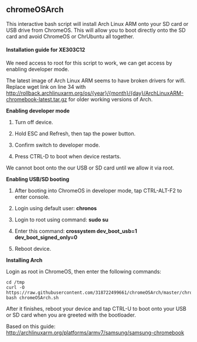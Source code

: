 <h2>chromeOSArch</h2>
This interactive bash script will install Arch Linux ARM onto your SD card or USB drive from ChromeOS. This will allow you to boot directly onto the SD card and avoid ChromeOS or ChrUbuntu all together.

<h4>Installation guide for XE303C12</h4>
We need access to root for this script to work, we can get access by enabling developer mode.

The latest image of Arch Linux ARM seems to have broken drivers for wifi. Replace wget link on line 34 with http://rollback.archlinuxarm.org/os/{year}/{month}/{day}/ArchLinuxARM-chromebook-latest.tar.gz for older working versions of Arch.

<b>Enabling developer mode</b>

1. Turn off device.

2. Hold ESC and Refresh, then tap the power button.

3. Confirm switch to developer mode.

4. Press CTRL-D to boot when device restarts.

We cannot boot onto the our USB or SD card until we allow it via root.

<b>Enabling USB/SD booting</b>

1. After booting into ChromeOS in developer mode, tap CTRL-ALT-F2 to enter console.

2. Login using default user: <b>chronos</b>

3. Login to root using command: <b>sudo su</b>

4. Enter this command: <b>crossystem dev_boot_usb=1 dev_boot_signed_only=0</b>

5. Reboot device.

<b>Installing Arch</b>

Login as root in ChromeOS, then enter the following commands:
```
cd /tmp
curl -O https://raw.githubusercontent.com/318722499661/chromeOSArch/master/chromeOSArch.sh
bash chromeOSArch.sh
```

After it finishes, reboot your device and tap CTRL-U to boot onto your USB or SD card when you are greeted with the bootloader.

Based on this guide: http://archlinuxarm.org/platforms/armv7/samsung/samsung-chromebook
